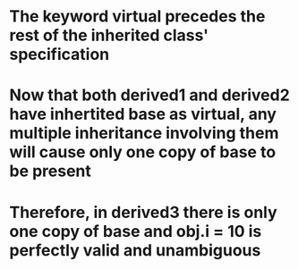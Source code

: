 # The keyword virtual precedes the rest of the inherited class' specification

# Now that both derived1 and derived2 have inhertited base as virtual, any multiple inheritance involving them will cause only one copy of base to be present

# Therefore, in derived3 there is only one copy of base and obj.i = 10 is perfectly valid and unambiguous




